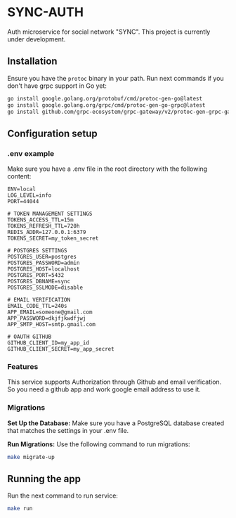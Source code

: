 # SYNC-AUTH

Auth microservice for social network "SYNC". This project is currently under development.

## Installation

Ensure you have the `protoc` binary in your path. Run next commands if you don't have grpc support in Go yet:

```bash
go install google.golang.org/protobuf/cmd/protoc-gen-go@latest
go install google.golang.org/grpc/cmd/protoc-gen-go-grpc@latest
go install github.com/grpc-ecosystem/grpc-gateway/v2/protoc-gen-grpc-gateway
```

## Configuration setup

### .env example

Make sure you have a .env file in the root directory with the following content:

```env
ENV=local
LOG_LEVEL=info
PORT=44044

# TOKEN MANAGEMENT SETTINGS
TOKENS_ACCESS_TTL=15m
TOKENS_REFRESH_TTL=720h
REDIS_ADDR=127.0.0.1:6379
TOKENS_SECRET=my_token_secret

# POSTGRES SETTINGS
POSTGRES_USER=postgres
POSTGRES_PASSWORD=admin
POSTGRES_HOST=localhost
POSTGRES_PORT=5432
POSTGRES_DBNAME=sync
POSTGRES_SSLMODE=disable

# EMAIL VERIFICATION
EMAIL_CODE_TTL=240s
APP_EMAIL=someone@gmail.com
APP_PASSWORD=dkjfjkwdfjwj
APP_SMTP_HOST=smtp.gmail.com

# OAUTH GITHUB
GITHUB_CLIENT_ID=my_app_id
GITHUB_CLIENT_SECRET=my_app_secret
```

### Features

This service supports Authorization through Github and email verification. So you need a github app and work google email address to use it.

### Migrations

**Set Up the Database:**
Make sure you have a PostgreSQL database created that matches the settings in your .env file.

**Run Migrations:**
Use the following command to run migrations:

```bash
make migrate-up
```

## Running the app

Run the next command to run service:

```bash
make run
```
